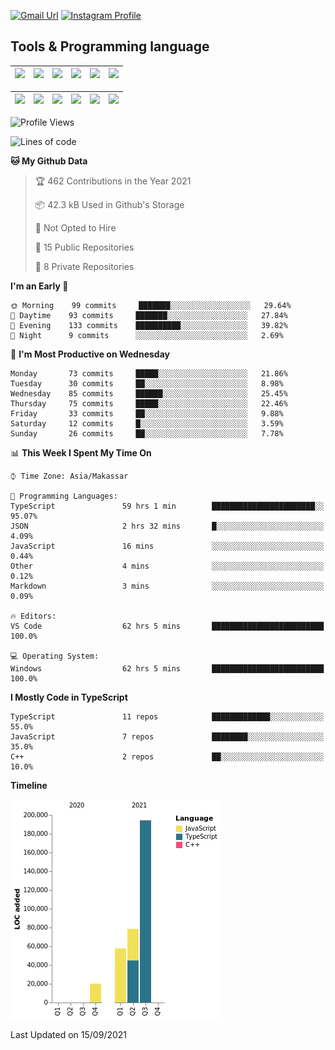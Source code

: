 [![Gmail Url](https://img.shields.io/twitter/url?label=aaulia.raahman@gmail.com&logo=gmail&style=social&url=http%3A%2F%2Fmailto%3Acontact.aaulia.raahman@gmail.com)](mailto:aaulia.raahman@gmail.com) [![Instagram Profile](https://img.shields.io/twitter/url?label=auliyrhman&logo=instagram&style=social&url=https://www.instagram.com/auliyrhman/)](https://www.instagram.com/auliyrhman)

## Tools & Programming language

| [<img src="https://upload.wikimedia.org/wikipedia/commons/4/4c/Typescript_logo_2020.svg" width="50">]() | [<img src="https://cdn.svgporn.com/logos/javascript.svg" width="50">]() | [<img src="https://cdn.svgporn.com/logos/mysql.svg" width="50">]() | <img src="https://cdn.svgporn.com/logos/firebase.svg" width="50"/> | <img src="https://cdn.svgporn.com/logos/mongodb.svg" width="50"/> | <img src="https://cdn.worldvectorlogo.com/logos/c.svg" width="50"/> |
| ------------------------------------------------------------------------------------------------------- | ----------------------------------------------------------------------- | --------------------------------------------------------------------------------------------- | ------------------------------------------------------------------ | ----------------------------------------------------------- | ------------------------------------------------------------------ |

| [<img src="https://www.svgrepo.com/show/306460/nestjs.svg" width="50">]() | [<img src="https://camo.githubusercontent.com/8ac3f7b51de4853384673841868d1c6eb9de77c3b44a891dc53ff9ec27457d3f/68747470733a2f2f636e63662d6272616e64696e672e6e65746c6966792e6170702f696d672f70726f6a656374732f677270632f686f72697a6f6e74616c2f636f6c6f722f677270632d686f72697a6f6e74616c2d636f6c6f722e737667" width="50">]() | [<img src="https://upload.wikimedia.org/wikipedia/commons/8/8e/Nextjs-logo.svg" width="50">]() | [<img src="https://upload.wikimedia.org/wikipedia/commons/a/a7/React-icon.svg" width="50">]() |  [<img src="https://upload.wikimedia.org/wikipedia/commons/d/d9/Node.js_logo.svg" width="50">]() | [<img src="https://cdn.svgporn.com/logos/express.svg" width="50">]() |
| ---------------------------------------------------------------------------------------------- | --------------------------------------------------------------------------------------------------------------------------------------------------------------------------------------------------------------------------------------------------------------------------------------------------------------------------- | ------------------------------------------------------------------------- | ------------------------------------------------------------------- | ------------------------------------------------------------------- | ------------------------------------------------------------------- |


<!--
**aulyarahman/aulyarahman** is a ✨ _special_ ✨ repository because its `README.md` (this file) appears on your GitHub profile.

Here are some ideas to get you started:

- 🔭 I’m currently working on ...
- 🌱 I’m currently learning ...
- 👯 I’m looking to collaborate on ...
- 🤔 I’m looking for help with ...
- 💬 Ask me about ...
- 📫 How to reach me: ...
- 😄 Pronouns: ...
- ⚡ Fun fact: ...
-->

<!--START_SECTION:waka-->
![Profile Views](http://img.shields.io/badge/Profile%20Views-0-blue)

![Lines of code](https://img.shields.io/badge/From%20Hello%20World%20I%27ve%20Written-350844%20lines%20of%20code-blue)

**🐱 My Github Data** 

> 🏆 462 Contributions in the Year 2021
 > 
> 📦 42.3 kB Used in Github's Storage 
 > 
> 🚫 Not Opted to Hire
 > 
> 📜 15 Public Repositories 
 > 
> 🔑 8 Private Repositories  
 > 
**I'm an Early 🐤** 

```text
🌞 Morning    99 commits     ███████░░░░░░░░░░░░░░░░░░   29.64% 
🌆 Daytime    93 commits     ███████░░░░░░░░░░░░░░░░░░   27.84% 
🌃 Evening    133 commits    ██████████░░░░░░░░░░░░░░░   39.82% 
🌙 Night      9 commits      ░░░░░░░░░░░░░░░░░░░░░░░░░   2.69%

```
📅 **I'm Most Productive on Wednesday** 

```text
Monday       73 commits     █████░░░░░░░░░░░░░░░░░░░░   21.86% 
Tuesday      30 commits     ██░░░░░░░░░░░░░░░░░░░░░░░   8.98% 
Wednesday    85 commits     ██████░░░░░░░░░░░░░░░░░░░   25.45% 
Thursday     75 commits     █████░░░░░░░░░░░░░░░░░░░░   22.46% 
Friday       33 commits     ██░░░░░░░░░░░░░░░░░░░░░░░   9.88% 
Saturday     12 commits     █░░░░░░░░░░░░░░░░░░░░░░░░   3.59% 
Sunday       26 commits     ██░░░░░░░░░░░░░░░░░░░░░░░   7.78%

```


📊 **This Week I Spent My Time On** 

```text
⌚︎ Time Zone: Asia/Makassar

💬 Programming Languages: 
TypeScript               59 hrs 1 min        ███████████████████████░░   95.07% 
JSON                     2 hrs 32 mins       █░░░░░░░░░░░░░░░░░░░░░░░░   4.09% 
JavaScript               16 mins             ░░░░░░░░░░░░░░░░░░░░░░░░░   0.44% 
Other                    4 mins              ░░░░░░░░░░░░░░░░░░░░░░░░░   0.12% 
Markdown                 3 mins              ░░░░░░░░░░░░░░░░░░░░░░░░░   0.09%

🔥 Editors: 
VS Code                  62 hrs 5 mins       █████████████████████████   100.0%

💻 Operating System: 
Windows                  62 hrs 5 mins       █████████████████████████   100.0%

```

**I Mostly Code in TypeScript** 

```text
TypeScript               11 repos            █████████████░░░░░░░░░░░░   55.0% 
JavaScript               7 repos             ████████░░░░░░░░░░░░░░░░░   35.0% 
C++                      2 repos             ██░░░░░░░░░░░░░░░░░░░░░░░   10.0%

```


**Timeline**

![Chart not found](https://raw.githubusercontent.com/aulyarahman/aulyarahman/main/charts/bar_graph.png) 


 Last Updated on 15/09/2021
<!--END_SECTION:waka-->
